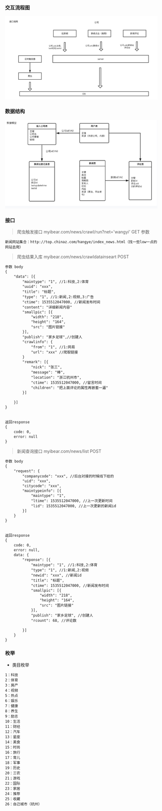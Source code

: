 ### 交互流程图
![图片说明1](https://github.com/qianzhangdu/bear-web/blob/master/src/main/resources/doc/flow.jpg)



### 数据结构
![图片说明1](https://github.com/qianzhangdu/bear-web/blob/master/src/main/resources/doc/db.jpg)



### 接口
> 爬虫触发接口
> myibear.com/news/crawl/run?net='wangyi'
> GET
> 参数
```
新闻网站集合：http://top.chinaz.com/hangye/index_news.html（找一些low一点的网站去爬）
```

> 爬虫结果入库
> myibear.com/news/crawldatainseart
> POST
```
参数 body
{
	"data": [{
		"maintype": "1", //1:科技,2:体育
		"uuid": "xxx",
		"title": "标题",
		"type": "1", //1:新闻,2:视频,3:广告
		"ctime": 1535512047000, //新闻发布时间
		"content": "详细新闻内容"
		"smallpic": [{
			"width": "218",
			"height": "164",
			"src": "图片链接"
		}],
		"publish": "家乡足球",//创建人
		"crawlinfo": {
			"from": "1", //1:网易
			"url": "xxx" //爬取链接
		}
		"remark": [{
			"nick": "张三",
			"message": "棒",
			"location": "浙江杭州市",
			"ctime": 1535512047000, //留言时间
			"children": "把上面评论的属性再嵌套一遍"
		}]

	}]
}


返回response
{
	code: 0,
	error: null
}
```



> 新闻查询接口
> myibear.com/news/list
> POST
```
参数 body
{
	"request": {
		"companycode": "xxx", //后台对接的时候线下给的
		"uid": "xxx",
		"citycode": "xxx",
		"maintypeinfo": [{
			"maintype": "1",
			"ltime": 1535512047000, //上一次更新时间
			"lid": 1535512047000, //上一次更新的新闻id
		}]
	}
}


返回response
{
	code: 0,
	error: null,
	data: {
		"reponse": [{
			"maintype": "1", //1:科技,2:体育
			"type": "1", //1:新闻,2:视频
			"newid": "xxx", //新闻id
			"title": "标题",
			"ctime": 1535512047000, //新闻发布时间
			"smallpic": [{
				"width": "218",
				"height": "164",
				"src": "图片链接"
			}],
			"publish": "家乡足球", //创建人
			"rcount": 68, //评论数

		}]
	}
}
```








### 枚举


* 类目枚举
```
1：科技
2：体育
3：房产
4：视频
5：热点
6：娱乐
7：健康
8：养生
9：励志
10：生活
11：财经
12：汽车
13：星座
14：美食
15：时尚
16：旅行
17：育儿
18：军事
19：历史
20：三农
21；游戏
22：国际
23：家居
24：推荐
25：收藏
26：自己城市（杭州）
```
